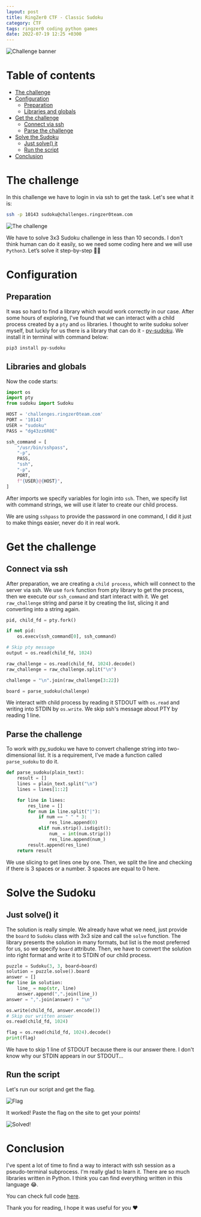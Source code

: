 ```yaml
---
layout: post
title: RingZer0 CTF - Classic Sudoku
category: CTF
tags: ringzer0 coding python games
date: 2022-07-19 12:25 +0300
---
```


![Challenge banner](/assets/ringzer0/coding_challenges/classic-sudoku/classic-sudoku.png)

# Table of contents

- [The challenge](#the-challenge)
- [Configuration](#configuration)
  * [Preparation](#preparation)
  * [Libraries and globals](#libraries-and-globals)
- [Get the challenge](#get-the-challenge)
  * [Connect via ssh](#connect-via-ssh)
  * [Parse the challenge](#parse-the-challenge)
- [Solve the Sudoku](#solve-the-sudoku)
  * [Just solve() it](#just-solve---it)
  * [Run the script](#run-the-script)
- [Conclusion](#conclusion)

# The challenge

In this challenge we have to login in via ssh to get the task. Let's see what it is:

```bash
ssh -p 10143 sudoku@challenges.ringzer0team.com
```

![The challenge](/assets/ringzer0/coding_challenges/classic-sudoku/challenge.png)

We have to solve 3x3 Sudoku challenge in less than 10 seconds. I don't think human can do it easily, so we need some coding here and we will use `Python3`. Let’s solve it step-by-step 👨‍💻

# Configuration

## Preparation

It was so hard to find a library which would work correctly in our case. After some hours of exploring, I've found that we can interact with a child process created by a `pty` and `os` libraries. I thought to write sudoku solver myself, but luckly for us there is a library that can do it - [py-sudoku](https://pypi.org/project/py-sudoku/). We install it in terminal with command below:

```bash
pip3 install py-sudoku
```

## Libraries and globals

Now the code starts:

```python
import os
import pty
from sudoku import Sudoku

HOST = 'challenges.ringzer0team.com'
PORT = '10143'
USER = "sudoku"
PASS = "dg43zz6R0E"

ssh_command = [
    "/usr/bin/sshpass",
    "-p",
    PASS,
    "ssh",
    "-p",
    PORT,
    f"{USER}@{HOST}",
]
```

After imports we specify variables for login into `ssh`. Then, we specify list with command strings, we will use it later to create our child process. 

We are using `sshpass` to provide the password in one command, I did it just to make things easier, never do it in real work.

# Get the challenge

## Connect via ssh

After preparation, we are creating a `child process`, which will connect to the server via ssh. We use `fork` function from pty library to get the process, then we execute our `ssh_command` and start interact with it. We get `raw_challenge` string and parse it by creating the list, slicing it and converting into a string again.

```python
pid, child_fd = pty.fork()

if not pid:
    os.execv(ssh_command[0], ssh_command)

# Skip pty message
output = os.read(child_fd, 1024)

raw_challenge = os.read(child_fd, 1024).decode()
raw_challenge = raw_challenge.split("\n")

challenge = "\n".join(raw_challenge[3:22])

board = parse_sudoku(challenge)
```

We interact with child process by reading it STDOUT with `os.read` and writing into STDIN by `os.write`. We skip ssh's message about PTY by reading 1 line.

## Parse the challenge

To work with py_sudoku we have to convert challenge string into two-dimensional list. It is a requirement, I've made a function called `parse_sudoku` to do it.

```python
def parse_sudoku(plain_text):
    result = []
    lines = plain_text.split("\n")
    lines = lines[1::2]

    for line in lines:
        res_line = []
        for num in line.split("|"):
            if num == " " * 3:
                res_line.append(0)
            elif num.strip().isdigit():
                num_ = int(num.strip())
                res_line.append(num_)
        result.append(res_line)
    return result
```

We use slicing to get lines one by one. Then, we split the line and checking if there is 3 spaces or a number. 3 spaces are equal to 0 here.

# Solve the Sudoku

## Just solve() it

The solution is really simple. We already have what we need, just provide the `board` to `Sudoku` class with 3x3 size and call the `solve` function. The library presents the solution in many formats, but list is the most preferred for us, so we specify `board` attribute. Then, we have to convert the solution into right format and write it to STDIN of our child process.

```python
puzzle = Sudoku(3, 3, board=board)
solution = puzzle.solve().board
answer = []
for line in solution:
    line_ = map(str, line)
    answer.append(",".join(line_))
answer = ",".join(answer) + "\n"

os.write(child_fd, answer.encode())
# Skip our written answer
os.read(child_fd, 1024)

flag = os.read(child_fd, 1024).decode()
print(flag)
```

We have to skip 1 line of STDOUT because there is our answer there. I don't know why our STDIN appears in our STDOUT...

## Run the script

Let's run our script and get the flag.

![Flag](/assets/ringzer0/coding_challenges/classic-sudoku/flag.png)

It worked! Paste the flag on the site to get your points!

![Solved!](/assets/ringzer0/coding_challenges/classic-sudoku/solved.png)

# Conclusion

I've spent a lot of time to find a way to interact with ssh session as a pseudo-terminal subprocess. I'm really glad to learn it. There are so much libraries written in Python. I think you can find everything written in this language 😂.

You can check full code [here](https://github.com/vflame6/ringzer0ctf-challenges/blob/main/Coding%20Challenges/classic_sudoku.py).

Thank you for reading, I hope it was useful for you ❤️

